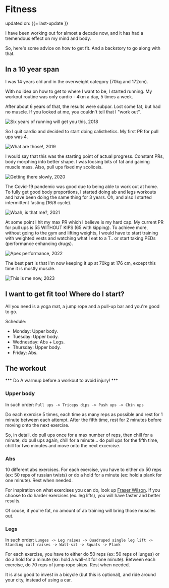# Fitness

<time datetime="{{= last-update }}" class="update">updated on: {{= last-update }}</time>

I have been working out for almost a decade now, and it has had a tremendous effect on my mind and body.

So, here's some advice on how to get fit. And a backstory to go along with that.

## In a 10 year span

I was 14 years old and in the overweight category (70kg and 172cm). 

With no idea on how to get to where I want to be, I started running. My workout routine was only cardio - 4km a day, 5 times a week.

After about 6 years of that, the results were subpar. Lost some fat, but had no muscle. If you looked at me, you couldn't tell that I "work out". 

![Six years of running will get you this, 2018](/static/images/fitness/fit1.png)

So I quit cardio and decided to start doing calisthetics. My first PR for pull ups was 4.

![What are those!, 2019](/static/images/fitness/fit2.png)

I would say that this was the starting point of actual progress. Constant PRs, body morphing into better shape. I was loosing bits of fat and gaining muscle mass. Also, pull ups fixed my scoliosis.

![Getting there slowly, 2020](/static/images/fitness/fit3.png)

The Covid-19 pandemic was good due to being able to work out at home. To fully get good body proportions, I started doing ab and legs workouts and have been doing the same thing for 3 years. Oh, and also I started intermittent fasting (16/8 cycle).

![Woah, is that me?, 2021](/static/images/fitness/fit4.png)

At some point I hit my max PR which I believe is my hard cap. My current PR for pull ups is 55 WITHOUT KIPS (65 with kipping). To achieve more, without going to the gym and lifting weights, I would have to start training with weighted vests and watching what I eat to a T.. or start taking PEDs (performance enhancing drugs).

![Apex performance, 2022](/static/images/fitness/fit5.jpg)

The best part is that I'm now keeping it up at 70kg at 176 cm, except this time it is mostly muscle.

![This is me now, 2023](/static/images/fitness/fit6.png)

## I want to get fit too! Where do I start?

All you need is a yoga mat, a jump rope and a pull-up bar and you're good to go.

Schedule:

* Monday: Upper body.
* Tuesday: Upper body.
* Wednesday: Abs + Legs.
* Thursday: Upper body.
* Friday: Abs.

## The workout

*** Do A warmup before a workout to avoid injury! ***

### Upper body

In such order: `Pull ups -> Triceps dips -> Push ups -> Chin ups`

Do each exercise 5 times, each time as many reps as possible and rest for 1 minute between each attempt. After the fifth time, rest for 2 minutes before moving onto the next exercise.

So, in detail, do pull ups once for a max number of reps, then chill for a minute, do pull ups again, chill for a minute... do pull ups for the fifth time, chill for two minutes and move onto the next excercise.

### Abs

10 different abs exercises. For each exercise, you have to either do 50 reps (ex: 50 reps of russian twists) or do a hold for a minute (ex: hold a plank for one minute). Rest when needed.

For inspiration on what exercises you can do, look up [Fraser Wilson](https://www.youtube.com/channel/UCyiNCEHLyKbSUrrncVr9KvQ). If you choose to do harder exercises (ex. leg lifts), you will have faster and better results.

Of couse, if you're fat, no amount of ab training will bring those muscles out.

### Legs

In such order: `Lunges -> Leg raises -> Quadruped single leg lift -> Standing calf raises -> Wall-sit -> Squats -> Plank`

For each exercise, you have to either do 50 reps (ex: 50 reps of lunges) or do a hold for a minute (ex: hold a wall-sit for one minute). Between each exercise, do 70 reps of jump rope skips. Rest when needed.

It is also good to invest in a bicycle (but this is optional), and ride around your city, instead of using a car.